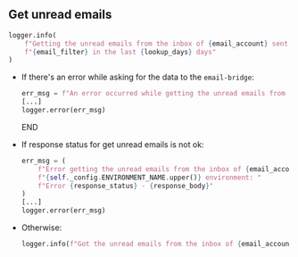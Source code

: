 ## Get unread emails

```python
logger.info(
    f"Getting the unread emails from the inbox of {email_account} sent from the users: "
    f"{email_filter} in the last {lookup_days} days"
)
```

* If there's an error while asking for the data to the `email-bridge`:
  ```python
  err_msg = f"An error occurred while getting the unread emails from the inbox of {email_account} -> {e}"
  [...]
  logger.error(err_msg)
  ```
  END

* If response status for get unread emails is not ok:
  ```python
  err_msg = (
      f"Error getting the unread emails from the inbox of {email_account} in "
      f"{self._config.ENVIRONMENT_NAME.upper()} environment: "
      f"Error {response_status} - {response_body}"
  )
  [...]
  logger.error(err_msg)
  ```
* Otherwise:
  ```python
  logger.info(f"Got the unread emails from the inbox of {email_account}")
  ```